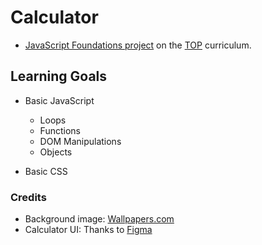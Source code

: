 # Calculator
- [JavaScript Foundations project](https://www.theodinproject.com/lessons/foundations-calculator) on the [TOP](https://www.theodinproject.com/) curriculum.

## Learning Goals
- Basic JavaScript
  - Loops
  - Functions
  - DOM Manipulations
  - Objects

- Basic CSS

### Credits
- Background image: [Wallpapers.com](https://wallpapers.com/wallpapers/low-poly-blue-background-5o6wzulr6o47bk0a.html)
- Calculator UI: Thanks to [Figma](https://www.figma.com/file/KArnfg50SaRrXc4rvJ75YM/Calculator-App-Ui-Design-Free)